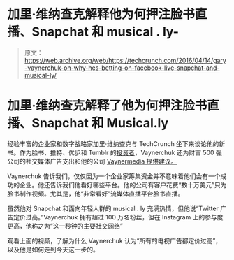 # 加里·维纳查克解释他为何押注脸书直播、Snapchat 和 musical . ly-

> 原文：<https://web.archive.org/web/https://techcrunch.com/2016/04/14/gary-vaynerchuk-on-why-hes-betting-on-facebook-live-snapchat-and-musical-ly/>

# 加里·维纳查克解释了他为何押注脸书直播、Snapchat 和 Musical.ly

经验丰富的企业家和数字战略家加里·维纳查克与 TechCrunch 坐下来谈论他的新书。作为脸书、推特、优步和 Tumblr 的[投资者](https://web.archive.org/web/20220407171553/http://vaynerrse.com/)，Vaynerchuk 还为财富 500 强公司的社交媒体广告支出和他的公司 [Vaynermedia 提供建议。](https://web.archive.org/web/20220407171553/http://vaynermedia.com/)

Vaynerchuk 告诉我们，仅仅因为一个企业家筹集资金并不意味着他们会有一个成功的企业。他还告诉我们他看好哪些平台。他的公司有客户花费“数十万美元”只为脸书制作视频。尤其是，他“非常看好”流媒体直播平台脸书直播。

虽然他对 Snapchat 和面向年轻人群的 musical . ly 充满热情，但他说“Twitter 广告定价过高。”Vaynerchuk 拥有超过 100 万名粉丝，但在 Instagram 上的参与度更高，他称之为“这一秒钟的主要社交网络”

观看上面的视频，了解为什么 Vaynerchuk 认为“所有的电视广告都定价过高”，以及他是如何走到今天这一步的。